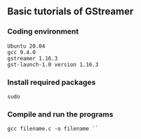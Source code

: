 ## Basic tutorials of GStreamer

### Coding environment
```
Ubuntu 20.04
gcc 9.4.0
gstreamer 1.16.3 
gst-launch-1.0 version 1.16.3
```
### Install required packages

```
sudo 
```

### Compile and run the programs
```
gcc filename.c -o filename ``
```
